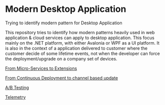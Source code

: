 # Modern Desktop Application
Trying to identify modern pattern for Desktop Application

This repository tries to identify how modern patterns heavily used in web application & cloud services can apply to desktop application.
This focus mainly on the .NET platform, with either Avalonia or WPF as a UI platform.
It is also in the context of a application delivered to customer where the customer decide of some lifetime events, not when the developer can force the deployment/upgrade on a company set of devices.

[From Micro-Services to Extensions](FromMicroServicesToExtensions.MD)

[From Continuous Deployment to channel based update](FromContinuousDeploymentToChannelBasedUpdate.MD)

[A/B Testing](AB_Testing.MD)

[Telemetry](Telemetry.MD)

